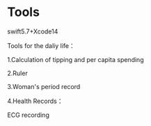 # Tools
swift5.7+Xcode14

Tools for the daliy life：

1.Calculation of tipping and per capita spending

2.Ruler

3.Woman's period record

4.Health Records：

ECG recording
